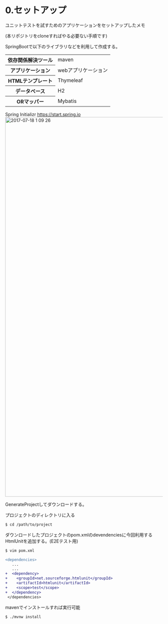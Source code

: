 # 0.セットアップ

ユニットテストを試すためのアプリケーションをセットアップしたメモ

(本リポジトリをcloneすればやる必要ない手順です)

SpringBootで以下のライブラリなどを利用して作成する。
<table>
<tr><th>依存関係解決ツール</th><td>maven</td></tr>
<tr><th>アプリケーション</th><td>webアプリケーション</td></tr>
<tr><th>HTMLテンプレート</th><td>Thymeleaf</td></tr>
<tr><th>データベース</th><td>H2</td></tr>
<tr><th>ORマッパー</th><td>Mybatis</td></tr>
</table>

Spring Initializr https://start.spring.io
<img width="1209" alt="2017-07-18 1 09 26" src="https://user-images.githubusercontent.com/10849664/28406828-f0095660-6d6c-11e7-8ced-b9fad699961b.png">

GenerateProjectしてダウンロードする。

プロジェクトのディレクトリに入る
```bash
$ cd /path/to/project
```

ダウンロードしたプロジェクトのpom.xmlのdevendenciesに今回利用するHtmlUnitを追加する。(E2Eテスト用)
```bash
$ vim pom.xml
```

```diff
<dependencies>
   ...
   ...
+  <dependency>
+    <groupId>net.sourceforge.htmlunit</groupId>
+    <artifactId>htmlunit</artifactId>
+    <scope>test</scope>
+  </dependency>
 </dependencies>
```

mavenでインストールすれば実行可能
```bash
$ ./mvnw install
```
